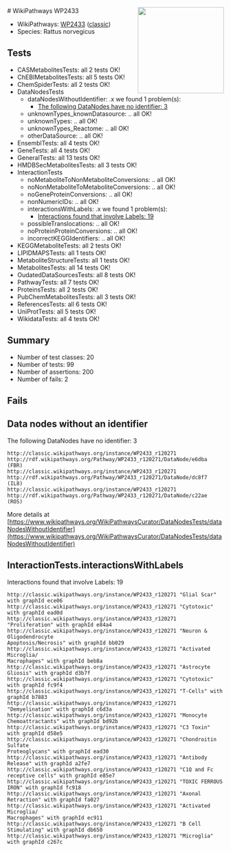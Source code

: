<img style="float: right; width: 200px" src="https://upload.wikimedia.org/wikipedia/commons/thumb/8/83/Wplogo_with_text_500.png/640px-Wplogo_with_text_500.png" />
# WikiPathways WP2433

* WikiPathways: [WP2433](https://wikipathways.org/pathways/WP2433) ([classic](https://classic.wikipathways.org/instance/WP2433))
* Species: Rattus norvegicus
## Tests
* CASMetabolitesTests: all 2 tests OK!
* ChEBIMetabolitesTests: all 5 tests OK!
* ChemSpiderTests: all 2 tests OK!
* DataNodesTests
    * dataNodesWithoutIdentifier: .x we found 1 problem(s):
        * [The following DataNodes have no identifier: 3](#d2d32fa2)
    * unknownTypes_knownDatasource: .. all OK!
    * unknownTypes: .. all OK!
    * unknownTypes_Reactome: .. all OK!
    * otherDataSource: .. all OK!
* EnsemblTests: all 4 tests OK!
* GeneTests: all 4 tests OK!
* GeneralTests: all 13 tests OK!
* HMDBSecMetabolitesTests: all 3 tests OK!
* InteractionTests
    * noMetaboliteToNonMetaboliteConversions: .. all OK!
    * noNonMetaboliteToMetaboliteConversions: .. all OK!
    * noGeneProteinConversions: .. all OK!
    * nonNumericIDs: .. all OK!
    * interactionsWithLabels: .x we found 1 problem(s):
        * [Interactions found that involve Labels: 19](#fe97a8c1)
    * possibleTranslocations: .. all OK!
    * noProteinProteinConversions: .. all OK!
    * incorrectKEGGIdentifiers: .. all OK!
* KEGGMetaboliteTests: all 2 tests OK!
* LIPIDMAPSTests: all 1 tests OK!
* MetaboliteStructureTests: all 1 tests OK!
* MetabolitesTests: all 14 tests OK!
* OudatedDataSourcesTests: all 8 tests OK!
* PathwayTests: all 7 tests OK!
* ProteinsTests: all 2 tests OK!
* PubChemMetabolitesTests: all 3 tests OK!
* ReferencesTests: all 6 tests OK!
* UniProtTests: all 5 tests OK!
* WikidataTests: all 4 tests OK!


## Summary

* Number of test classes: 20
* Number of tests: 99
* Number of assertions: 200
* Number of fails: 2

## Fails

<a name="d2d32fa2" />

## Data nodes without an identifier

The following DataNodes have no identifier: 3
```
http://classic.wikipathways.org/instance/WP2433_r120271 http://rdf.wikipathways.org/Pathway/WP2433_r120271/DataNode/e6dba (FBR)
http://classic.wikipathways.org/instance/WP2433_r120271 http://rdf.wikipathways.org/Pathway/WP2433_r120271/DataNode/dc8f7 (IL8)
http://classic.wikipathways.org/instance/WP2433_r120271 http://rdf.wikipathways.org/Pathway/WP2433_r120271/DataNode/c22ae (ROS)
```

More details at [https://www.wikipathways.org/WikiPathwaysCurator/DataNodesTests/dataNodesWithoutIdentifier](https://www.wikipathways.org/WikiPathwaysCurator/DataNodesTests/dataNodesWithoutIdentifier)

<a name="fe97a8c1" />

## InteractionTests.interactionsWithLabels

Interactions found that involve Labels: 19
```
http://classic.wikipathways.org/instance/WP2433_r120271 "Glial Scar" with graphId ece06
http://classic.wikipathways.org/instance/WP2433_r120271 "Cytotoxic" with graphId ead0d
http://classic.wikipathways.org/instance/WP2433_r120271 "Proliferation" with graphId e84a4
http://classic.wikipathways.org/instance/WP2433_r120271 "Neuron & 
Oligodendrocyte
Apoptosis/Necrosis" with graphId bb029
http://classic.wikipathways.org/instance/WP2433_r120271 "Activated Microglia/
Macrophages" with graphId beb8a
http://classic.wikipathways.org/instance/WP2433_r120271 "Astrocyte Gliosis" with graphId d3b7f
http://classic.wikipathways.org/instance/WP2433_r120271 "Cytotoxic" with graphId fc9f4
http://classic.wikipathways.org/instance/WP2433_r120271 "T-Cells" with graphId b7883
http://classic.wikipathways.org/instance/WP2433_r120271 "Demyelination" with graphId c6d3a
http://classic.wikipathways.org/instance/WP2433_r120271 "Monocyte Chemoattractants" with graphId bd92b
http://classic.wikipathways.org/instance/WP2433_r120271 "C3 Toxin" with graphId d58e5
http://classic.wikipathways.org/instance/WP2433_r120271 "Chondroitin Sulfate 
Proteoglycans" with graphId ead30
http://classic.wikipathways.org/instance/WP2433_r120271 "Antibody Release" with graphId a2fe7
http://classic.wikipathways.org/instance/WP2433_r120271 "C1Q and Fc receptive cells" with graphId e85e7
http://classic.wikipathways.org/instance/WP2433_r120271 "TOXIC FERROUS
IRON" with graphId fc918
http://classic.wikipathways.org/instance/WP2433_r120271 "Axonal Retraction" with graphId fa027
http://classic.wikipathways.org/instance/WP2433_r120271 "Activated Microglia/
Macrophages" with graphId ec911
http://classic.wikipathways.org/instance/WP2433_r120271 "B Cell Stimulating" with graphId db650
http://classic.wikipathways.org/instance/WP2433_r120271 "Microglia" with graphId c267c
```

